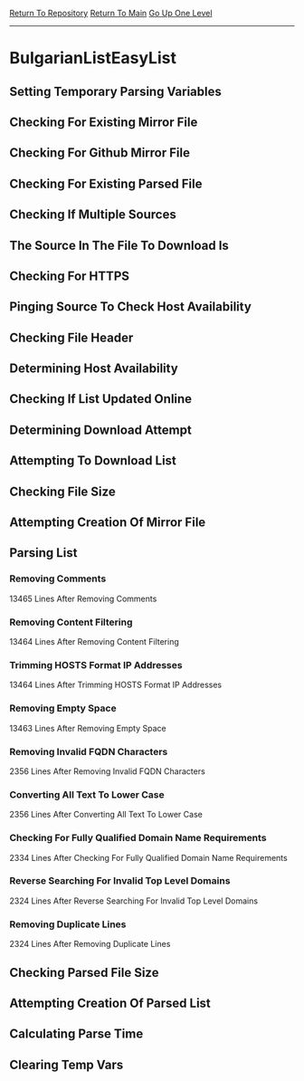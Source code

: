 [Return To Repository](https://github.com/deathbybandaid/piholeparser/)
[Return To Main](https://github.com/deathbybandaid/piholeparser/blob/master/RecentRunLogs/Mainlog.md)
[Go Up One Level](https://github.com/deathbybandaid/piholeparser/blob/master/RecentRunLogs/TopLevelScripts/30-Processing-External-Blacklists.md)
____________________________________
# BulgarianListEasyList
## Setting Temporary Parsing Variables
## Checking For Existing Mirror File
## Checking For Github Mirror File
## Checking For Existing Parsed File
## Checking If Multiple Sources
## The Source In The File To Download Is
## Checking For HTTPS
## Pinging Source To Check Host Availability
## Checking File Header
## Determining Host Availability
## Checking If List Updated Online
## Determining Download Attempt
## Attempting To Download List
## Checking File Size
## Attempting Creation Of Mirror File
## Parsing List
### Removing Comments
13465 Lines After Removing Comments
### Removing Content Filtering
13464 Lines After Removing Content Filtering
### Trimming HOSTS Format IP Addresses
13464 Lines After Trimming HOSTS Format IP Addresses
### Removing Empty Space
13463 Lines After Removing Empty Space
### Removing Invalid FQDN Characters
2356 Lines After Removing Invalid FQDN Characters
### Converting All Text To Lower Case
2356 Lines After Converting All Text To Lower Case
### Checking For Fully Qualified Domain Name Requirements
2334 Lines After Checking For Fully Qualified Domain Name Requirements
### Reverse Searching For Invalid Top Level Domains
2324 Lines After Reverse Searching For Invalid Top Level Domains
### Removing Duplicate Lines
2324 Lines After Removing Duplicate Lines
## Checking Parsed File Size
## Attempting Creation Of Parsed List
## Calculating Parse Time
## Clearing Temp Vars
